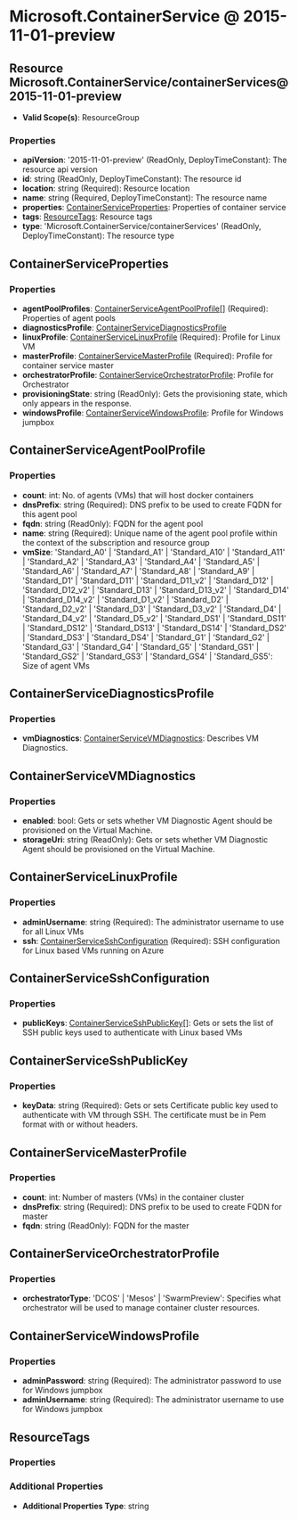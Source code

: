 # Microsoft.ContainerService @ 2015-11-01-preview

## Resource Microsoft.ContainerService/containerServices@2015-11-01-preview
* **Valid Scope(s)**: ResourceGroup
### Properties
* **apiVersion**: '2015-11-01-preview' (ReadOnly, DeployTimeConstant): The resource api version
* **id**: string (ReadOnly, DeployTimeConstant): The resource id
* **location**: string (Required): Resource location
* **name**: string (Required, DeployTimeConstant): The resource name
* **properties**: [ContainerServiceProperties](#containerserviceproperties): Properties of container service
* **tags**: [ResourceTags](#resourcetags): Resource tags
* **type**: 'Microsoft.ContainerService/containerServices' (ReadOnly, DeployTimeConstant): The resource type

## ContainerServiceProperties
### Properties
* **agentPoolProfiles**: [ContainerServiceAgentPoolProfile](#containerserviceagentpoolprofile)[] (Required): Properties of agent pools
* **diagnosticsProfile**: [ContainerServiceDiagnosticsProfile](#containerservicediagnosticsprofile)
* **linuxProfile**: [ContainerServiceLinuxProfile](#containerservicelinuxprofile) (Required): Profile for Linux VM
* **masterProfile**: [ContainerServiceMasterProfile](#containerservicemasterprofile) (Required): Profile for container service master
* **orchestratorProfile**: [ContainerServiceOrchestratorProfile](#containerserviceorchestratorprofile): Profile for Orchestrator
* **provisioningState**: string (ReadOnly): Gets the provisioning state, which only appears in the response.
* **windowsProfile**: [ContainerServiceWindowsProfile](#containerservicewindowsprofile): Profile for Windows jumpbox

## ContainerServiceAgentPoolProfile
### Properties
* **count**: int: No. of agents (VMs) that will host docker containers
* **dnsPrefix**: string (Required): DNS prefix to be used to create FQDN for this agent pool
* **fqdn**: string (ReadOnly): FQDN for the agent pool
* **name**: string (Required): Unique name of the agent pool profile within the context of the subscription and resource group
* **vmSize**: 'Standard_A0' | 'Standard_A1' | 'Standard_A10' | 'Standard_A11' | 'Standard_A2' | 'Standard_A3' | 'Standard_A4' | 'Standard_A5' | 'Standard_A6' | 'Standard_A7' | 'Standard_A8' | 'Standard_A9' | 'Standard_D1' | 'Standard_D11' | 'Standard_D11_v2' | 'Standard_D12' | 'Standard_D12_v2' | 'Standard_D13' | 'Standard_D13_v2' | 'Standard_D14' | 'Standard_D14_v2' | 'Standard_D1_v2' | 'Standard_D2' | 'Standard_D2_v2' | 'Standard_D3' | 'Standard_D3_v2' | 'Standard_D4' | 'Standard_D4_v2' | 'Standard_D5_v2' | 'Standard_DS1' | 'Standard_DS11' | 'Standard_DS12' | 'Standard_DS13' | 'Standard_DS14' | 'Standard_DS2' | 'Standard_DS3' | 'Standard_DS4' | 'Standard_G1' | 'Standard_G2' | 'Standard_G3' | 'Standard_G4' | 'Standard_G5' | 'Standard_GS1' | 'Standard_GS2' | 'Standard_GS3' | 'Standard_GS4' | 'Standard_GS5': Size of agent VMs

## ContainerServiceDiagnosticsProfile
### Properties
* **vmDiagnostics**: [ContainerServiceVMDiagnostics](#containerservicevmdiagnostics): Describes VM Diagnostics.

## ContainerServiceVMDiagnostics
### Properties
* **enabled**: bool: Gets or sets whether VM Diagnostic Agent should be provisioned on the Virtual Machine.
* **storageUri**: string (ReadOnly): Gets or sets whether VM Diagnostic Agent should be provisioned on the Virtual Machine.

## ContainerServiceLinuxProfile
### Properties
* **adminUsername**: string (Required): The administrator username to use for all Linux VMs
* **ssh**: [ContainerServiceSshConfiguration](#containerservicesshconfiguration) (Required): SSH configuration for Linux based VMs running on Azure

## ContainerServiceSshConfiguration
### Properties
* **publicKeys**: [ContainerServiceSshPublicKey](#containerservicesshpublickey)[]: Gets or sets the list of SSH public keys used to authenticate with Linux based VMs

## ContainerServiceSshPublicKey
### Properties
* **keyData**: string (Required): Gets or sets Certificate public key used to authenticate with VM through SSH. The certificate must be in Pem format with or without headers.

## ContainerServiceMasterProfile
### Properties
* **count**: int: Number of masters (VMs) in the container cluster
* **dnsPrefix**: string (Required): DNS prefix to be used to create FQDN for master
* **fqdn**: string (ReadOnly): FQDN for the master

## ContainerServiceOrchestratorProfile
### Properties
* **orchestratorType**: 'DCOS' | 'Mesos' | 'SwarmPreview': Specifies what orchestrator will be used to manage container cluster resources.

## ContainerServiceWindowsProfile
### Properties
* **adminPassword**: string (Required): The administrator password to use for Windows jumpbox
* **adminUsername**: string (Required): The administrator username to use for Windows jumpbox

## ResourceTags
### Properties
### Additional Properties
* **Additional Properties Type**: string

